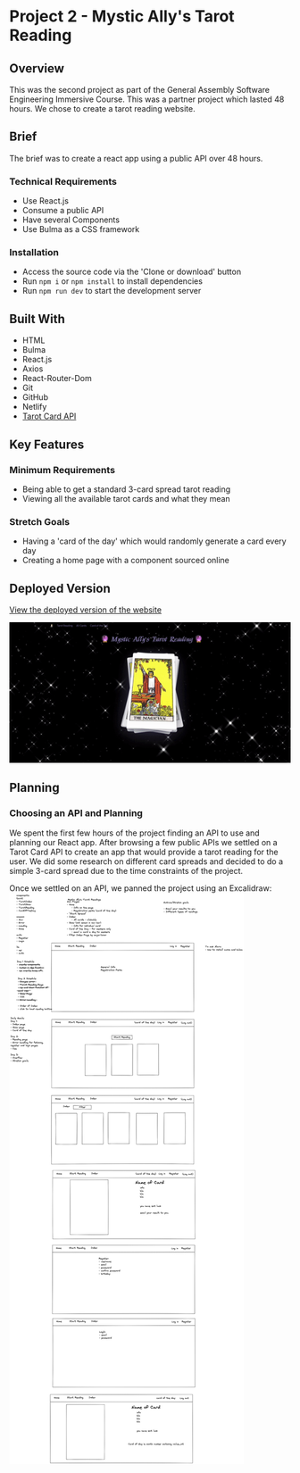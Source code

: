 # Project 2 - Mystic Ally's Tarot Reading
## Overview
This was the second project as part of the General Assembly Software Engineering Immersive Course. This was a partner project which lasted 48 hours. We chose to create a tarot reading website.

## Brief
The brief was to create a react app using a public API over 48 hours.
### Technical Requirements
* Use React.js
* Consume a public API
* Have several Components
* Use Bulma as a CSS framework

### Installation
* Access the source code via the 'Clone or download' button
* Run ```npm i``` or ```npm install``` to install dependencies
* Run ```npm run dev``` to start the development server

## Built With
* HTML
* Bulma
* React.js
* Axios
* React-Router-Dom
* Git
* GitHub
* Netlify
* [Tarot Card API](https://rws-cards-api.herokuapp.com/api/v1/cards/)

## Key Features
### Minimum Requirements
* Being able to get a standard 3-card spread tarot reading
* Viewing all the available tarot cards and what they mean
### Stretch Goals
* Having a 'card of the day' which would randomly generate a card every day
* Creating a home page with a component sourced online

## Deployed Version
[View the deployed version of the website](https://mystic-allys-tarot-reading.netlify.app/)

![Screen Grab of finished version](./src/assets/mysticAlly.gif)

## Planning
### Choosing an API and Planning
We spent the first few hours of the project finding an API to use and planning our React app. After browsing a few public APIs we settled on a Tarot Card API to create an app that would provide a tarot reading for the user. We did some research on different card spreads and decided to do a simple 3-card spread due to the time constraints of the project.

Once we settled on an API, we panned the project using an Excalidraw:
![Excalidraw of project plan](./src/assets/Project%202%20plan.png)
